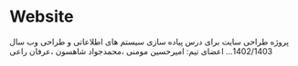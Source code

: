 # Website
 پروژه طراحی سایت برای درس پیاده سازی سیستم های اطلاعاتی و طراحی وب سال 1402/1403... 
 اعضای تیم: امیرحسین مومنی ،محمدجواد شاهسون ،عرفان راعی
